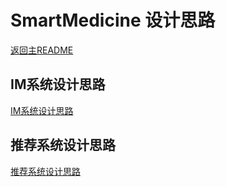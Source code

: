 **SmartMedicine 设计思路**
=============

[返回主README](./README.md)


## IM系统设计思路
[IM系统设计思路](./spring-server/IM系统设计思路.md)

## 推荐系统设计思路
[推荐系统设计思路](python_recommend/推荐系统设计思路.md)
